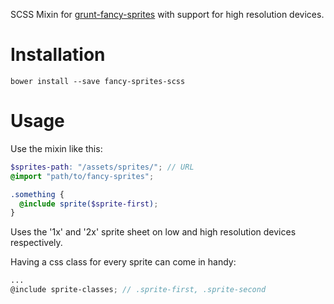 SCSS Mixin for [grunt-fancy-sprites](https://github.com/MajorBreakfast/grunt-fancy-sprites) with support for high resolution devices.

# Installation
`bower install --save fancy-sprites-scss`

# Usage
Use the mixin like this:
``` SCSS
$sprites-path: "/assets/sprites/"; // URL
@import "path/to/fancy-sprites";

.something {
  @include sprite($sprite-first);
}
```
Uses the '1x' and '2x' sprite sheet on low and high resolution devices respectively.

Having a css class for every sprite can come in handy:
``` SCSS
...
@include sprite-classes; // .sprite-first, .sprite-second
```